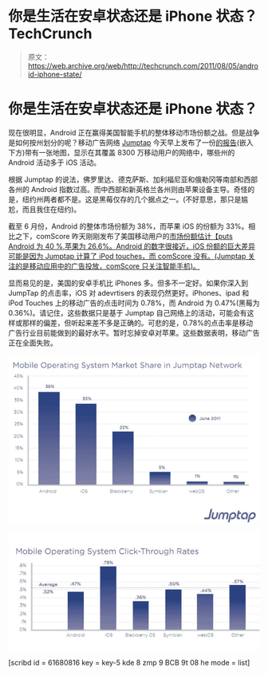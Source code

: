 # 你是生活在安卓状态还是 iPhone 状态？TechCrunch

> 原文：<https://web.archive.org/web/http://techcrunch.com/2011/08/05/android-iphone-state/>

# 你是生活在安卓状态还是 iPhone 状态？

现在很明显，Android 正在赢得美国智能手机的整体移动市场份额之战。但是战争是如何按州划分的呢？移动广告网络 [Jumptap](https://web.archive.org/web/20230204230537/http://www.jumptap.com/) 今天早上发布了一份[的报告](https://web.archive.org/web/20230204230537/http://www.jumptap.com/STAT)(嵌入下方)带有一张地图，显示在其覆盖 8300 万移动用户的网络中，哪些州的 Android 活动多于 iOS 活动。

根据 Jumptap 的说法，佛罗里达、德克萨斯、加利福尼亚和俄勒冈等南部和西部各州的 Android 指数过高。而中西部和新英格兰各州则由苹果设备主导。奇怪的是，纽约州两者都不是。这是黑莓仅存的几个据点之一。(不好意思，那只是尴尬，而且我住在纽约)。

截至 6 月份，Android 的整体市场份额为 38%，而苹果 iOS 的份额为 33%。相比之下，comScore 昨天刚刚发布了美国移动用户的[市场份额估计【puts Android 为 40 %,苹果为 26.6%。Android 的数字很接近，iOS 份额的巨大差异可能是因为 Jumptap 计算了 iPod touches，而 comScore 没有。(Jumptap 关注的是移动应用中的广告投放，comScore 只关注智能手机)。](https://web.archive.org/web/20230204230537/https://techcrunch.com/2011/08/04/comscore-android-40-percent/)

显而易见的是，美国的安卓手机比 iPhones 多。但多不一定好。如果你深入到 JumpTap 的点击率，iOS 对 adevrtisers 的表现仍然更好。iPhones、ipad 和 iPod Touches 上的移动广告的点击时间为 0.78%，而 Android 为 0.47%(黑莓为 0.36%)。请记住，这些数据只是基于 Jumptap 自己网络上的活动，可能会有这样或那样的偏差，但听起来差不多是正确的。可悲的是，0.78%的点击率是移动广告行业目前能做到的最好水平。暂时忘掉安卓对苹果。这些数据表明，移动广告正在全面失败。

![](img/4ff51954c5806d2533306a987918f3b9.png)

![](img/efc8cb60354b849bdf66dcef117f21c4.png)

[scribd id = 61680816 key = key-5 kde 8 zmp 9 BCB 9t 08 he mode = list]